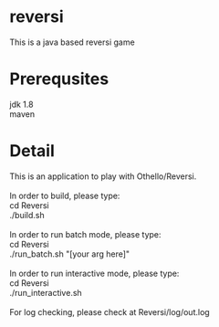 # reversi
This is a java based reversi game

Prerequsites
=============
jdk 1.8<br/>
maven<br/>

Detail
=======
This is an application to play with Othello/Reversi.<br/><br/>
In order to build, please type:<br/>
cd Reversi<br/>
./build.sh<br/><br/>
In order to run batch mode, please type:<br/>
cd Reversi<br/>
./run_batch.sh "[your arg here]"<br/><br/>
In order to run interactive mode, please type:<br/>
cd Reversi<br/>
./run_interactive.sh<br/><br/>
For log checking, please check at Reversi/log/out.log


